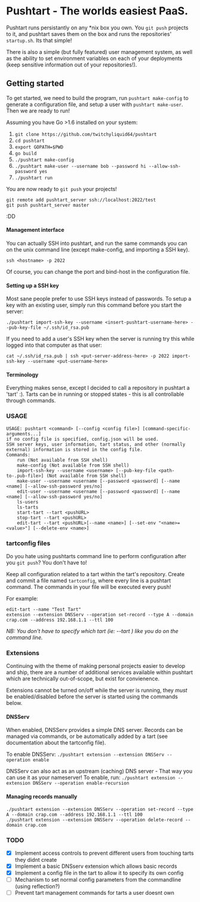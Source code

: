 
Pushtart - The worlds easiest PaaS.
=======================================

Pushtart runs persistantly on any *nix box you own. You `git push` projects to it, and pushtart saves them on the box and runs the repositories' `startup.sh`. Its that simple!

There is also a simple (but fully featured) user management system, as well as the ability to set environment variables on each of your deployments (keep sensitive information out of your repositories!).

## Getting started

To get started, we need to build the program, run `pushtart make-config` to generate a configuration file, and setup a user with `pushtart make-user`. Then we are ready to run!

Assuming you have Go >1.6 installed on your system:

1. `git clone https://github.com/twitchyliquid64/pushtart`
2. `cd pushtart`
3. `export GOPATH=$PWD`
4. `go build`
5. `./pushtart make-config`
6. `./pushtart make-user --username bob --password hi --allow-ssh-password yes`
7. `./pushtart run`

You are now ready to `git push` your projects!

```
git remote add pushtart_server ssh://localhost:2022/test
git push pushtart_server master
```
:DD

#### Management interface

You can actually SSH into pushtart, and run the same commands you can on the unix command line (except make-config, and importing a SSH key).

`ssh <hostname> -p 2022`

Of course, you can change the port and bind-host in the configuration file.

#### Setting up a SSH key

Most sane people prefer to use SSH keys instead of passwords. To setup a key with an existing user, simply run this command before you start the server:

`./pushtart import-ssh-key --username <insert-pushtart-username-here> --pub-key-file ~/.ssh/id_rsa.pub `

If you need to add a user's SSH key when the server is running try this while logged into that computer as that user:

`cat ~/.ssh/id_rsa.pub | ssh <put-server-address-here> -p 2022 import-ssh-key --username <put-username-here>`

#### Terminology

Everything makes sense, except I decided to call a repository in pushtart a 'tart' :). Tarts can be in running or stopped states - this is all controllable through commands.

### USAGE

```
USAGE: pushtart <command> [--config <config file>] [command-specific-arguments...]
if no config file is specified, config.json will be used.
SSH server keys, user information, tart status, and other (normally external) information is stored in the config file.
Commands:
	run (Not available from SSH shell)
	make-config (Not available from SSH shell)
	import-ssh-key --username <username> [--pub-key-file <path-to-.pub-file>] (Not available from SSH shell)
	make-user --username <username [--password <password] [--name <name] [--allow-ssh-password yes/no]
	edit-user --username <username [--password <password] [--name <name] [--allow-ssh-password yes/no]
	ls-users
	ls-tarts
	start-tart --tart <pushURL>
	stop-tart --tart <pushURL>
	edit-tart --tart <pushURL>[--name <name>] [--set-env "<name>=<value>"] [--delete-env <name>]
```


### tartconfig files

Do you hate using pushtarts command line to perform configuration after you `git push`? You don't have to!

Keep all  configuration related to a tart within the tart's repository. Create and commit a file named `tartconfig`, where every line is a pushtart command. The commands in your file will be executed every push!


For example:

```
edit-tart --name "Test Tart"
extension --extension DNSServ --operation set-record --type A --domain crap.com --address 192.168.1.1 --ttl 100
```

_NB: You don't have to specify which tart (ie: --tart <pushURL>) like you do on the command line._

### Extensions

Continuing with the theme of making personal projects easier to develop and ship, there are a number of additional services available within pushtart which are technically out-of-scope, but exist for convienence.

Extensions cannot be turned on/off while the server is running, they _must_ be enabled/disabled before the server is started using the commands below.

#### DNSServ

When enabled, DNSServ provides a simple DNS server. Records can be managed via commands, or be automatically added by a tart (see documentation about the tartconfig file).

To enable DNSServ: `./pushtart extension --extension DNSServ --operation enable`

DNSServ can also act as an upstream (caching) DNS server - That way you can use it as your nameserver! To enable, run: `./pushtart extension --extension DNSServ --operation enable-recursion`

#### Managing records manually

```
./pushtart extension --extension DNSServ --operation set-record --type A --domain crap.com --address 192.168.1.1 --ttl 100
./pushtart extension --extension DNSServ --operation delete-record --domain crap.com
```


### TODO

 - [x] Implement access controls to prevent different users from touching tarts they didnt create
 - [x] Implement a basic DNSserv extension which allows basic records
 - [x] Implement a config file in the tart to allow it to specify its own config
 - [ ] Mechanism to set normal config parameters from the commandline (using reflection?)
 - [ ] Prevent tart management commands for tarts a user doesnt own
